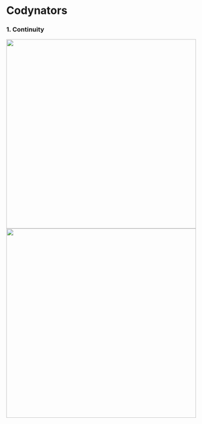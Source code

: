 # Codynators

### 1. Continuity
<img src="https://user-images.githubusercontent.com/56003992/127262876-6703dc7e-22ff-43b0-83e4-9a1eebbe9135.jpg"  width="500" height="500">
<img src="https://user-images.githubusercontent.com/86879099/127481771-42e25e36-d69e-4e4d-a901-a8ca0f810565.png"  width="500" height="500">
